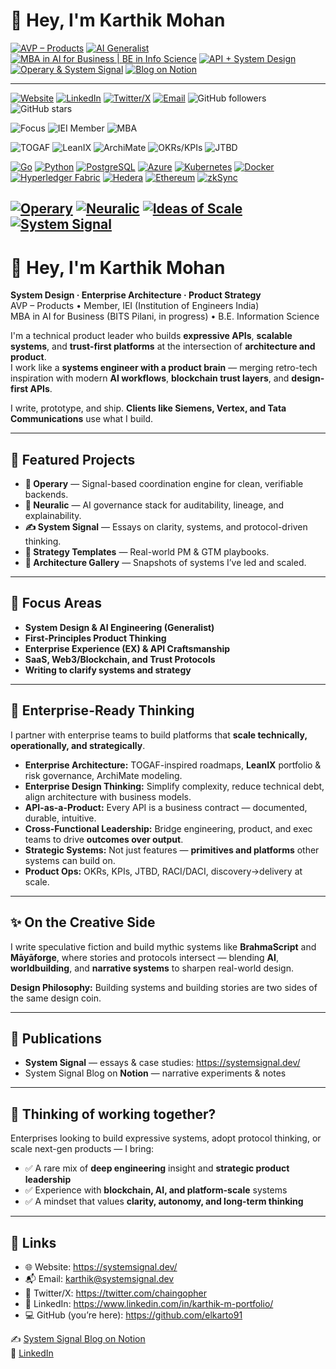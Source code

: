 # 👋 Hey, I'm Karthik Mohan

[![AVP – Products](https://img.shields.io/badge/Role-AVP%20%E2%80%93%20Products-blue)](#)
[![AI Generalist](https://img.shields.io/badge/AI-Generalist-purple)](#)
[![MBA in AI for Business | BE in Info Science](https://img.shields.io/badge/Education-MBA%20%7C%20BE%20in%20Info%20Science-brightgreen)](#)
[![API + System Design](https://img.shields.io/badge/API%20%2B-System%20Design-yellowgreen)](#)
[![Operary & System Signal](https://img.shields.io/badge/Projects-Operary%20%26%20System%20Signal-orange)](#)
[![Blog on Notion](https://img.shields.io/badge/Read-System%20Signal%20Blog-lightgrey)](https://www.notion.so/System-Signal-Blog-1f94f0df7c80805887aedcb1dc6aa810?pvs=4)

---
[![Website](https://img.shields.io/badge/Website-systemsignal.dev-0A0A0A?style=flat&logo=firefox-browser)](https://systemsignal.dev/)
[![LinkedIn](https://img.shields.io/badge/LinkedIn-Karthik%20Mohan-0A66C2?style=flat&logo=linkedin&logoColor=white)](https://www.linkedin.com/in/karthik-m-portfolio/)
[![Twitter/X](https://img.shields.io/badge/Twitter-@chaingopher-1DA1F2?style=flat&logo=twitter&logoColor=white)](https://twitter.com/chaingopher)
[![Email](https://img.shields.io/badge/Email-karthik%40systemsignal.dev-D14836?style=flat&logo=gmail&logoColor=white)](mailto:karthik@systemsignal.dev)
![GitHub followers](https://img.shields.io/github/followers/elkarto91?label=Followers&style=flat)
![GitHub stars](https://img.shields.io/github/stars/elkarto91?affiliations=OWNER%2CCOLLABORATOR&style=flat)

![Focus](https://img.shields.io/badge/Focus-System%20Design%20|%20Enterprise%20Architecture%20|%20Product%20Strategy-222222?style=flat)
![IEI Member](https://img.shields.io/badge/Member-IEI%20(India)-6A0DAD?style=flat)
![MBA](https://img.shields.io/badge/MBA-AI%20for%20Business%20(2025–2027)-6C63FF?style=flat)

![TOGAF](https://img.shields.io/badge/Framework-TOGAF-2D2D2D?style=flat)
![LeanIX](https://img.shields.io/badge/Governance-LeanIX-0E83CD?style=flat)
![ArchiMate](https://img.shields.io/badge/Modeling-ArchiMate-2A7D2E?style=flat)
![OKRs/KPIs](https://img.shields.io/badge/Product-OKRs%20%26%20KPIs-FF6F00?style=flat)
![JTBD](https://img.shields.io/badge/Discovery-JTBD-444444?style=flat)

[![Go](https://img.shields.io/badge/Go-00ADD8?style=flat&logo=go&logoColor=white)](https://go.dev/)
[![Python](https://img.shields.io/badge/Python-3776AB?style=flat&logo=python&logoColor=white)](https://www.python.org/)
[![PostgreSQL](https://img.shields.io/badge/Postgres-4169E1?style=flat&logo=postgresql&logoColor=white)](https://www.postgresql.org/)
[![Azure](https://img.shields.io/badge/Azure-0078D4?style=flat&logo=microsoft-azure&logoColor=white)](https://azure.microsoft.com/)
[![Kubernetes](https://img.shields.io/badge/Kubernetes-326CE5?style=flat&logo=kubernetes&logoColor=white)](https://kubernetes.io/)
[![Docker](https://img.shields.io/badge/Docker-2496ED?style=flat&logo=docker&logoColor=white)](https://www.docker.com/)
[![Hyperledger Fabric](https://img.shields.io/badge/Hyperledger%20Fabric-2F3134?style=flat&logo=hyperledger&logoColor=white)](https://www.hyperledger.org/)
[![Hedera](https://img.shields.io/badge/Hedera-000000?style=flat&logo=hedera&logoColor=white)](https://hedera.com/)
[![Ethereum](https://img.shields.io/badge/Ethereum-3C3C3D?style=flat&logo=ethereum&logoColor=white)](https://ethereum.org/)
[![zkSync](https://img.shields.io/badge/zkSync-6E56CF?style=flat&logo=zksync&logoColor=white)](https://zksync.io/)


[![Operary](https://img.shields.io/badge/Operary-Industrial%20Coordination-111111?style=flat)](https://operary.systemsignal.dev)
[![Neuralic](https://img.shields.io/badge/Neuralic-AI%20Governance-111111?style=flat)](#)
[![Ideas of Scale](https://img.shields.io/badge/Ideas%20of%20Scale-EA%20%2F%20Product%20Frameworks-111111?style=flat)](https://systemsignal.dev/signalstack#ideas-of-scale)
[![System Signal](https://img.shields.io/badge/System%20Signal-Essays%20%26%20Case%20Studies-111111?style=flat)](https://systemsignal.dev/)
---
# 👋 Hey, I'm Karthik Mohan

**System Design · Enterprise Architecture · Product Strategy**  
AVP – Products • Member, IEI (Institution of Engineers India)  
MBA in AI for Business (BITS Pilani, in progress) • B.E. Information Science

I'm a technical product leader who builds **expressive APIs**, **scalable systems**, and **trust-first platforms** at the intersection of **architecture and product**.  
I work like a **systems engineer with a product brain** — merging retro-tech inspiration with modern **AI workflows**, **blockchain trust layers**, and **design-first APIs**.

I write, prototype, and ship. **Clients like Siemens, Vertex, and Tata Communications** use what I build.

---

## 🔧 Featured Projects

- **📡 Operary** — Signal-based coordination engine for clean, verifiable backends.  
- **🧠 Neuralic** — AI governance stack for auditability, lineage, and explainability.  
- **✍️ System Signal** — Essays on clarity, systems, and protocol-driven thinking.  
- **🧰 Strategy Templates** — Real-world PM & GTM playbooks.  
- **📐 Architecture Gallery** — Snapshots of systems I’ve led and scaled.

---

## 🧠 Focus Areas

- **System Design & AI Engineering (Generalist)**
- **First-Principles Product Thinking**
- **Enterprise Experience (EX) & API Craftsmanship**
- **SaaS, Web3/Blockchain, and Trust Protocols**
- **Writing to clarify systems and strategy**

---

## 🏢 Enterprise-Ready Thinking

I partner with enterprise teams to build platforms that **scale technically, operationally, and strategically**.

- **Enterprise Architecture:** TOGAF-inspired roadmaps, **LeanIX** portfolio & risk governance, ArchiMate modeling.  
- **Enterprise Design Thinking:** Simplify complexity, reduce technical debt, align architecture with business models.  
- **API-as-a-Product:** Every API is a business contract — documented, durable, intuitive.  
- **Cross-Functional Leadership:** Bridge engineering, product, and exec teams to drive **outcomes over output**.  
- **Strategic Systems:** Not just features — **primitives and platforms** other systems can build on.  
- **Product Ops:** OKRs, KPIs, JTBD, RACI/DACI, discovery→delivery at scale.

---

## ✨ On the Creative Side

I write speculative fiction and build mythic systems like **BrahmaScript** and **Māyāforge**, where stories and protocols intersect — blending **AI**, **worldbuilding**, and **narrative systems** to sharpen real-world design.

**Design Philosophy:** Building systems and building stories are two sides of the same design coin.

---

## 📖 Publications

- **System Signal** — essays & case studies: https://systemsignal.dev/  
- System Signal Blog on **Notion** — narrative experiments & notes

---

## 💼 Thinking of working together?

Enterprises looking to build expressive systems, adopt protocol thinking, or scale next-gen products — I bring:

- ✅ A rare mix of **deep engineering** insight and **strategic product leadership**  
- ✅ Experience with **blockchain, AI, and platform-scale** systems  
- ✅ A mindset that values **clarity, autonomy, and long-term thinking**

---

## 🔗 Links

- 🌐 Website: https://systemsignal.dev/  
- 📬 Email: karthik@systemsignal.dev  
- 🧵 Twitter/X: https://twitter.com/chaingopher  
- 💼 LinkedIn: https://www.linkedin.com/in/karthik-m-portfolio/  
- 💻 GitHub (you’re here): https://github.com/elkarto91

✍️ [System Signal Blog on Notion](https://www.notion.so/System-Signal-Blog-1f94f0df7c80805887aedcb1dc6aa810?pvs=4)  
💼 [LinkedIn](https://www.linkedin.com/in/karthik-m-portfolio/)
